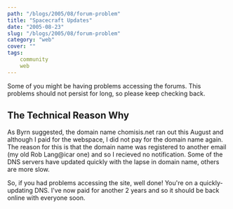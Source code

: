 ```yaml
---
path: "/blogs/2005/08/forum-problem"
title: "Spacecraft Updates"
date: "2005-08-23"
slug: "/blogs/2005/08/forum-problem"
category: "web"
cover: ""
tags:
    community
    web
---
```

Some of you might be having problems accessing the forums. This problems should not persist for long, so please keep checking back.

## The Technical Reason Why
As Byrn suggested, the domain name chomisis.net ran out this August and although I paid for the webspace, I did not pay for the domain name again. The reason for this is that the domain name was registered to another email (my old Rob Lang@icar one) and so I recieved no notification. Some of the DNS servers have updated quickly with the lapse in domain name, others are more slow. 

So, if you had problems accessing the site, well done! You're on a quickly-updating DNS. I've now paid for another 2 years and so it should be back online with everyone soon.